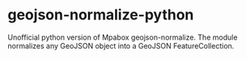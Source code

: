 # geojson-normalize-python
Unofficial python version of Mpabox geojson-normalize. The module normalizes any GeoJSON object into a GeoJSON FeatureCollection.